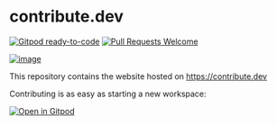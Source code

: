 # contribute.dev

[![Gitpod ready-to-code](https://img.shields.io/badge/Gitpod-ready--to--code-blue?logo=gitpod)](https://gitpod.io/#https://github.com/gitpod-io/contribute.dev)
[![Pull Requests Welcome](https://img.shields.io/badge/PRs-welcome-brightgreen.svg)](http://makeapullrequest.com)

[![image](https://user-images.githubusercontent.com/46004116/62045587-2cfcb500-b21f-11e9-89c3-2989531f1801.png)](https://contribute.dev)

This repository contains the website hosted on https://contribute.dev

Contributing is as easy as starting a new workspace:

[![Open in Gitpod](https://gitpod.io/button/open-in-gitpod.svg)](https://gitpod.io/#https://github.com/gitpod-io/contribute.dev)
